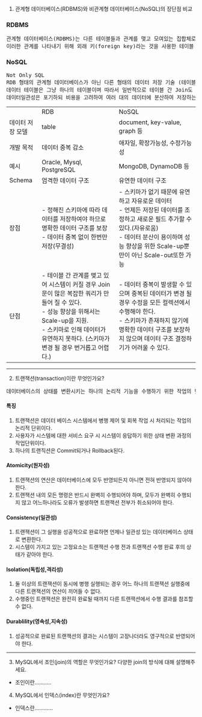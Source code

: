 1. 관계형 데이터베이스(RDBMS)와 비관계형 데이터베이스(NoSQL)의 장단점 비교

### RDBMS
<pre>
관계형 데이터베이스(RDBMS)는 다른 테이블들과 관계를 맺고 모여있는 집합체로 이해할 수 있다.
이러한 관계를 나타내기 위해 외래 키(foreign key)라는 것을 사용한 테이블 간 Join이 가능하다.
</pre>

### NoSQL
<pre>
Not Only SQL
RDB 형태의 관계형 데이터베이스가 아닌 다른 형태의 데이터 저장 기술 (테이블 간 관계를 정의하지 않는다.)
데이터 테이블은 그냥 하나의 테이블이며 따라서 일반적으로 테이블 간 Join도 불가능하다.
데이터일관성은 포기하되 비용을 고려하여 여러 대의 데이터에 분산하여 저장하는 Scale-out을 목표로 등장
</pre>

<table style="border: 2px;">
    <tr>
      <td>  </td>
      <td> RDB </td>
      <td> NoSQL </td>
    </tr>
    <tr>
      <td>데이터 저장 모델</td>
      <td>table</td>
      <td>document, key-value, graph 등</td>
    </tr>
    <tr>
      <td>개발 목적</td>
      <td>데이터 중복 감소</td>
      <td>애자일, 확장가능성, 수정가능성</td>
    </tr>
    <tr>
      <td>예시</td>
      <td>Oracle, Mysql, PostgreSQL</td>
      <td>MongoDB, DynamoDB 등</td>
    </tr>
    <tr>
      <td>Schema</td>
      <td>엄격한 데이터 구조</td>
      <td>유연한 데이터 구조</td>
    </tr>
    <tr>
      <td>장점</td>
      <td> - 정해진 스키마에 따라 데이터를 저장하여야 하므로 명확한 데이터 구조를 보장<br>
           - 데이터 중복 없이 한번만 저장(무결성)
      </td>
      <td> - 스키마가 없기 때문에 유연하고 자유로운 데이터<br>
           - 언제든 저장된 데이터를 조정하고 새로운 필드 추가할 수 있다.(자유로움)<br>
           - 데이터 분산이 용이하며 성능 향상을 위한 Scale-up뿐만이 아닌 Scale-out또한 가능
      </td>
    </tr>
    <tr>
        <td>단점</td>
        <td> - 테이블 간 관계를 맺고 있어 시스템이 커질 경우 Join문이 많은 복잡한 쿼리가 만들어 질 수 있다.<br>
             - 성능 향상을 위해서는 Scale-up을 지원.<br>
             - 스키마로 인해 데이터가 유연하지 못하다. (스키마가 변경 될 경우 번거롭고 어렵다.)
        </td>
        <td> - 데이터 중복이 발생할 수 있으며 중복된 데이터가 변경 될 경우 수정을 모든 컬렉션에서 수행해야 한다.<br>
             - 스키마가 존재하지 않기에 명확한 데이터 구조를 보장하지 않으며 데이터 구조 결정하기가 어려울 수 있다.
        </td>
    </tr>
</table>

---
2. 트랜잭션(transaction)이란 무엇인가요?
<pre>
데이터베이스의 상태를 변환시키는 하나의 논리적 기능을 수행하기 위한 작업의 단위 또는 한꺼번에 모두 수행되어야 할 일련의 연산들을 의미 
</pre>

#### 특징
1. 트랜잭션은 데이터 베이스 시스템에서 병행 제어 및 회복 작업 시 처리되는 작업의 논리적 단위이다.
2. 사용자가 시스템에 대한 서비스 요구 시 시스템이 응답하기 위한 상태 변환 과정의 작업단위이다.
3. 하나의 트랜직션은 Commit되거나 Rollback된다.

#### Atomicity(원자성)
1. 트랜잭션의 연산은 데이터베이스에 모두 반영되든지 아니면 전혀 반영되지 않아야 한다.
2. 트랜잭션 내의 모든 명령은 반드시 완벽히 수행되어야 하며, 모두가 완벽히 수행되지 않고 어느하나라도 오류가 발생하면 트랜잭션 전부가 취소되어야 한다.

#### Consistency(일관성)
1. 트랜잭션이 그 실행을 성공적으로 완료하면 언제나 일관성 있는 데이터베이스 상태로 변환한다.
2. 시스템이 가지고 있는 고정요소는 트랜잭션 수행 전과 트랜잭션 수행 완료 후의 상태가 같아야 한다.

#### Isolation(독립성,격리성)
1. 둘 이상의 트랜잭션이 동시에 병행 실행되는 경우 어느 하나의 트랜잭션 실행중에 다른 트랜잭션의 연산이 끼어들 수 없다.
2. 수행중인 트랜잭션은 완전히 완료될 때까지 다른 트랜잭션에서 수행 결과를 참조할 수 없다.

#### Durablility(영속성,지속성)
1. 성공적으로 완료된 트랜잭션의 결과는 시스템이 고장나더라도 영구적으로 반영되어야 한다.

---
3. MySQL에서 조인(join)의 역할은 무엇인가요? 다양한 join의 방식에 대해 설명해주세요.

- 조인이란...........

4. MySQL에서 인덱스(index)란 무엇인가요?

- 인덱스란............
